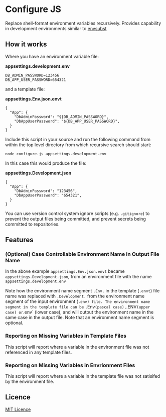 # Configure JS

Replace shell-format environment variables recursively. Provides capability in development environments similar to [envsubst](https://www.gnu.org/software/gettext/manual/html_node/envsubst-Invocation.html)

## How it works

Where you have an environment variable file:

**appsettings.development.env**

```
DB_ADMIN_PASSWORD=123456
DB_APP_USER_PASSWORD=654321
```
and a template file: 

**appsettings.Env.json.envt**

```
{
  "App": {
    "DbAdminPassword": "${DB_ADMIN_PASSWORD}",
    "DbAppUserPassword": "${DB_APP_USER_PASSWORD}",
  }
}
```

Include this script in your source and run the following command from within the top level directory from which recursive search should start:

```
node configure.js appsettings.development.env
```

In this case this would produce the file:

**appsettings.Development.json**

```
{
  "App": {
    "DbAdminPassword": "123456",
    "DbAppUserPassword": "654321",
  }
}
```

You can use version control system ignore scripts (e.g. `.gitignore`) to prevent the output files being committed, and prevent secrets being committed to repositories.

## Features

### (Optional) Case Controllable Environment Name in Output File Name

In the above example `appsettings.Env.json.envt` became `appsettings.Development.json`, from an environment file with the name `appsettings.development.env`

Note how the environment name segment `.Env.` in the template (`.envt`) file name was replaced with `.Development.` from the environment name segment of the input environment (`.env) file. The environment name segment in the template file can be `.Env` (pascal case), `.ENV` (upper case) or `.env` (lower case), and will output the environment name in the same case in the output file. Note that an environment name segment is optional.

### Reporting on Missing Variables in Template Files

This script will report where a variable in the environment file was not referenced in any template files.

### Reporting on Missing Variables in Envrionment Files

This script will report where a variable in the template file was not satisifed by the environment file.

## Licence

[MIT Licence](LICENCE.md)

<script type="text/javascript" src="https://cdnjs.buymeacoffee.com/1.0.0/button.prod.min.js" data-name="bmc-button" data-slug="gbro3n" data-color="#5F7FFF" data-emoji=""  data-font="Cookie" data-text="Buy me a coffee" data-outline-color="#000000" data-font-color="#ffffff" data-coffee-color="#FFDD00" ></script>

